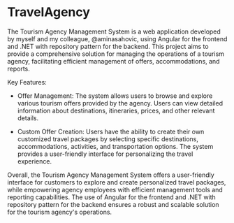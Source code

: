 # TravelAgency
The Tourism Agency Management System is a web application developed by myself and my colleague, @aminasahovic, using Angular for the frontend and .NET with repository pattern for the backend. This project aims to provide a comprehensive solution for managing the operations of a tourism agency, facilitating efficient management of offers, accommodations, and reports.

Key Features:

 - Offer Management: The system allows users to browse and explore various tourism offers provided by the agency. Users can view detailed information about destinations, itineraries, prices, and other relevant details.

 - Custom Offer Creation: Users have the ability to create their own customized travel packages by selecting specific destinations, accommodations, activities, and transportation options. The system provides a user-friendly interface for personalizing the travel experience.
  
Overall, the Tourism Agency Management System offers a user-friendly interface for customers to explore and create personalized travel packages, while empowering agency employees with efficient management tools and reporting capabilities. The use of Angular for the frontend and .NET with repository pattern for the backend ensures a robust and scalable solution for the tourism agency's operations.

